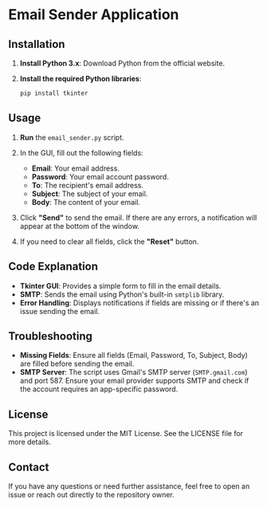 # Email Sender Application

## Installation

1. **Install Python 3.x**: Download Python from the official website.

2. **Install the required Python libraries**:

    ```bash
    pip install tkinter
    ```

## Usage

1. **Run** the `email_sender.py` script.

2. In the GUI, fill out the following fields:
    - **Email**: Your email address.
    - **Password**: Your email account password.
    - **To**: The recipient's email address.
    - **Subject**: The subject of your email.
    - **Body**: The content of your email.

3. Click **"Send"** to send the email. If there are any errors, a notification will appear at the bottom of the window.

4. If you need to clear all fields, click the **"Reset"** button.

## Code Explanation

- **Tkinter GUI**: Provides a simple form to fill in the email details.
- **SMTP**: Sends the email using Python's built-in `smtplib` library.
- **Error Handling**: Displays notifications if fields are missing or if there's an issue sending the email.

## Troubleshooting

- **Missing Fields**: Ensure all fields (Email, Password, To, Subject, Body) are filled before sending the email.
- **SMTP Server**: The script uses Gmail's SMTP server (`SMTP.gmail.com`) and port 587. Ensure your email provider supports SMTP and check if the account requires an app-specific password.

## License

This project is licensed under the MIT License. See the LICENSE file for more details.

## Contact

If you have any questions or need further assistance, feel free to open an issue or reach out directly to the repository owner.
